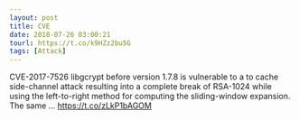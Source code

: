 ```yaml
---
layout: post
title: CVE
date: 2018-07-26 03:00:21
tourl: https://t.co/k9HZz2bu5G
tags: [Attack]
---
```

CVE-2017-7526 libgcrypt before version 1.7.8 is vulnerable to a to cache side-channel attack resulting into a complete break of RSA-1024 while using the left-to-right method for computing the sliding-window expansion. The same ... https://t.co/zLkP1bAGOM